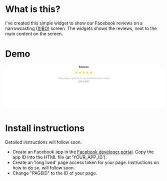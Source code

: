 # What is this?
I've created this simple widget to show our Facebook reviews on a narrowcasting ([XIBO](https://xibo.org.uk/)) screen. The widgets shows the reviews, next to the main content on the screen.

# Demo
![Demo GIF](https://github.com/aretsmarvin/FacebookApps/raw/main/ReviewWidget/reviewwidgetdemo.gif)

# Install instructions
Detailed instructions will follow soon.

- Create an Facebook app in the [Facebook developer portal](https://developers.facebook.com/apps). Copy the app ID into the HTML file (at 'YOUR_APP_ID').
- Create an 'long lived' page access token for your page. Instructions on how to do so, will follow soon.
- Change "PAGEID" to the ID of your page.
